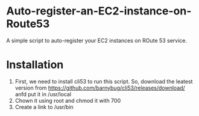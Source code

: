 # Auto-register-an-EC2-instance-on-Route53
A simple script to auto-register your EC2 instances on ROute 53 service.
# Installation
1. First, we need to install cli53 to run this script.
So, download the leatest version from https://github.com/barnybug/cli53/releases/download/ anfd put it in /usr/local
2. Chown it using root and chmod it with 700
3. Create a link to /usr/bin
